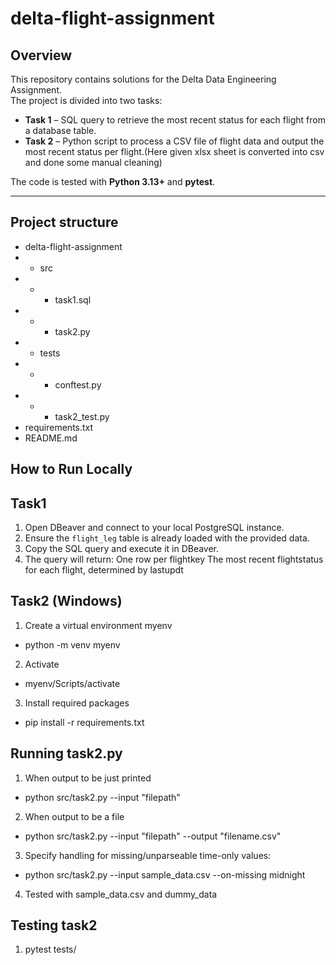 # delta-flight-assignment


## Overview
This repository contains solutions for the Delta Data Engineering Assignment.  
The project is divided into two tasks:

- **Task 1** – SQL query to retrieve the most recent status for each flight from a database table.
- **Task 2** – Python script to process a CSV file of flight data and output the most recent status per flight.(Here given xlsx sheet is converted into csv and done some manual cleaning)

The code is tested with **Python 3.13+** and **pytest**.

---
## Project structure
- delta-flight-assignment
-  - src
- - - task1.sql
- - - task2.py
- - tests
- - - conftest.py 
- - - task2_test.py 
- requirements.txt
- README.md

## How to Run Locally
## Task1
1. Open DBeaver and connect to your local PostgreSQL instance.
2. Ensure the `flight_leg` table is already loaded with the provided data. 
3. Copy the SQL query and execute it in DBeaver.
4. The query will return:
        One row per flightkey
        The most recent flightstatus for each flight, determined by lastupdt

## Task2 (Windows)
1. Create a virtual environment myenv
- python -m venv myenv
2. Activate 
- myenv/Scripts/activate
3. Install required packages
- pip install -r requirements.txt

## Running task2.py
1. When output to be just printed
- python src/task2.py --input "filepath"
2. When output to be a file
- python src/task2.py --input "filepath" --output "filename.csv"
3. Specify handling for missing/unparseable time-only values: 
- python src/task2.py --input sample_data.csv --on-missing midnight
4. Tested with sample_data.csv and dummy_data

## Testing task2
1. pytest tests/


